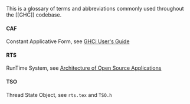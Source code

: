 This is a glossary of terms and abbreviations commonly used throughout the [[GHC]] codebase.

#### CAF
Constant Applicative Form, see [GHCi User's Guide](https://downloads.haskell.org/ghc/8.10.2/docs/html/users_guide/ghci.html#ghci-cmd-:set%20+r)

#### RTS
RunTime System, see [Architecture of Open Source Applications](https://www.aosabook.org/en/ghc.html#s:rts)

#### TSO
Thread State Object, see `rts.tex` and `TSO.h`
